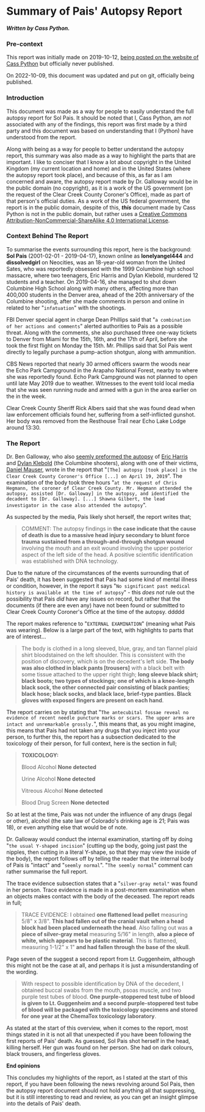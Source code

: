 # Summary of Pais' Autopsy Report
***Written by Cass Python.***

### Pre-context
This report was initially made on 2019-10-12, [being posted on the website of Cass Python](https://surl.neocities.org/lab/pais/autopsy) but officially never published.

On 2022-10-09, this document was updated and put on git, officially being published.

### Introduction
This document was made as a way for people to easily understand the full autopsy report for Sol Pais. It should be noted that I, Cass Python, am _not_ associated with any of the findings, this report was first made by a third party and this document was based on understanding that I (Python) have understood from the report.

Along with being as a way for people to better understand the autopsy report, this summary was also made as a way to highlight the parts that are important. I like to conciser that I know a lot about copyright in the United Kingdom (my current location and home) and in the United States (where the autopsy report took place), and because of this, as far as I am concerned and aware, the autopsy report made by Dr. Galloway would be in the public domain (no copyright), as it is a work of the US government (on the request of the Clear Creek County Coroner's Office), made as part of that person's official duties. As a work of the US federal government, the report is in the public domain, despite of this, ***this*** document made by Cass Python is not in the public domain, but rather uses a [Creative Commons Attribution-NonCommercial-ShareAlike 4.0 International License](https://creativecommons.org/licenses/by-nc-sa/4.0).

### Context Behind The Report
To summarise the events surrounding this report, here is the background: **Sol Pais** (2001-02-01 - 2019-04-17), known online as **lonelyangel444** and **dissolvedgirl** on Neocities, was an 18-year-old woman from the United Sates, who was reportedly obsessed with the 1999 Columbine high school massacre, where two teenagers, Eric Harris and Dylan Klebold, murdered 12 students and a teacher. On 2019-04-16, she managed to shut down Columbine High School along with many others, affecting more than 400,000 students in the Denver area, ahead of the 20th anniversary of the Columbine shooting, after she made comments in person and online in related to her "`infatuation`" with the shootings.

FBI Denver special agent in charge Dean Phillips said that "`a combination of her actions and comments`" alerted authorities to Pais as a possible threat. Along with the comments, she also purchased three one-way tickets to Denver from Miami for the 15th, 16th, and the 17th of April, before she took the first flight on Monday the 15th. Mr. Phillips said that Sol Pais went directly to legally purchase a pump-action shotgun, along with ammunition.

CBS News reported that nearly 30 armed officers swarm the woods near the Echo Park Campground in the Arapaho National Forest, nearby to where she was reportedly found. Echo Park Campground was not planned to open until late May 2019 due to weather. Witnesses to the event told local media that she was seen running nude and armed with a gun in the area earlier on the in the week.

Clear Creek County Sheriff Rick Albers said that she was found dead when law enforcement officials found her, suffering from a self-inflicted gunshot. Her body was removed from the Resthouse Trail near Echo Lake Lodge around 13:30.

### The Report
Dr. Ben Galloway, who also [seemly preformed the autopsy](http://www.acolumbinesite.com/autopsies.php) of [Eric Harris](http://www.acolumbinesite.com/autopsies/eric.gif) and [Dylan Klebold](http://www.acolumbinesite.com/autopsies/dylan.gif) (the Columbine shooters), along with one of their victims, [Daniel Mauser](http://www.acolumbinesite.com/autopsies/danm.gif), wrote in the report that "`[The] autopsy [took place] in the Clear Creek County Coroner's Office [...] on April 19, 2019`". The examination of the body took three hours "`at the request of Chris Hegmann, the coroner of Clear Creek County. Mr. Hegmann attended the autopsy, assisted [Dr. Galloway] in the autopsy, and identified the decadent to [Dr. Galloway]. [...] Shawna Gilbert, the lead investigator in the case also attended the autopsy`".

As suspected by the media, Pais likely shot herself, the report writes that;

> COMMENT: The autopsy findings in **the case indicate that the cause of death is due to a massive head injury secondary to blunt force trauma sustained from a through-and-through shotgun wound** involving the mouth and an exit wound involving the upper posterior aspect of the left side of the head. A positive scientific identification was established with DNA technology. 

Due to the nature of the circumstances of the events surrounding that of Pais' death, it has been suggested that Pais had some kind of mental illness or condition, however, in the report it says "`No significant past medical history is available at the time of autopsy`" - this _does not_ rule out the possibility that Pais _did_ have any issues on record, but rather that the documents (if there are even any) have not been found or submitted to Clear Creek County Coroner's Office at the time of the autopsy. ddddd

The report makes reference to "`EXTERNAL EXAMINATION`" (meaning what Pais was wearing). Below is a large part of the text, with highlights to parts that are of interest...

> The body is clothed in a long sleeved, blue, gray, and tan flannel plaid shirt bloodstained on the left shoulder. This is consistent with the position of discovery, which is on the decedent's left side. **The body was also clothed in black pants [trousers]** with a black belt with some tissue attached to the upper right thigh; **long sleeve black shirt; black boots; two types of stockings; one of which is a knee-length black sock, the other connected pair consisting of black panties; black hose; black socks, and black lace, brief-type panties. Black gloves with exposed fingers are present on each hand**.

The report carries on by stating that "`The antecubital fossae reveal no evidence of recent needle puncture marks or scars. The upper arms are intact and unremarkable grossly.`", this means that, as you might imagine, this means that Pais had not taken any drugs that you inject into your person, to further this, the report has a subsection dedicated to the toxicology of their person, for full context, here is the section in full;

> **TOXICOLOGY:**
> 
> Blood Alcohol **None detected**
> 
> Urine Alcohol **None detected**
> 
> Vitreous Alcohol **None detected**
> 
> Blood Drug Screen **None detected**

So at lest at the time, Pais was not under the influence of any drugs (legal or other), alcohol (the sate law of Colorado's drinking age is 21; Pais was 18), or even anything else that would be of note.

Dr. Galloway would conduct the internal examination, starting off by doing "`the usual Y-shaped incision`" (cutting up the body, going just past the nipples, then cutting in a literal Y-shape, so that they may view the inside of the body), the report follows off by telling the reader that the internal body of Pais is "intact" and "`seemly normal`". "`The seemly normal`" comment can rather summarise the full report.

The trace evidence subsection states that a "`silver-gray metal"` was found in her person. Trace evidence is made in a post-mortem examination when an objects makes contact with the body of the deceased. The report reads in full;

> TRACE EVIDENCE: I obtained **one flattened lead pellet** measuring 5/8" x 3/8". **This had fallen out of the cranial vault when a head block had been placed underneath the head**. Also falling out was **a piece of silver-gray metal** measuring 5/16" in length, **also a piece of white, which appears to be plastic material**. This is flattened, measuring 1-1/2" x 1" **and had fallen through the base of the skull**.

Page seven of the suggest a second report from Lt. Guggenheim, although this might not be the case at all, and perhaps it is just a misunderstanding of the wording.

> With respect to possible identification by DNA of the decedent, I obtained buccal swabs from the mouth, psoas muscle, and two purple test tubes of blood. **One purple-stoppered test tube of blood is given to Lt. Guggenheim and a second purple-stoppered test tube of blood will be packaged with the toxicology specimens and stored for one year at the ChemaTox toxicology laboratory**.
 
As stated at the start of this overview, when it comes to the report, most things stated in it is not all that unexpected if you have been following the first reports of Pais' death. As guessed, Sol Pais shot herself in the head, killing herself. Her gun was found on her person. She had on dark colours, black trousers, and fingerless gloves.

**End opinions**

This concludes my highlights of the report, as I stated at the start of this report, if you have been following the news revolving around Sol Pais, then the autopsy report document should not hold anything all that suppressing, but it is still interesting to read and review, as you can get an insight glimpse into the details of Pais' death.
